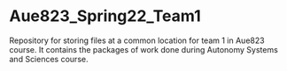 # Aue823_Spring22_Team1
Repository for storing files at a common location for team 1 in Aue823 course.
It contains the packages of work done during Autonomy Systems and Sciences course. 
